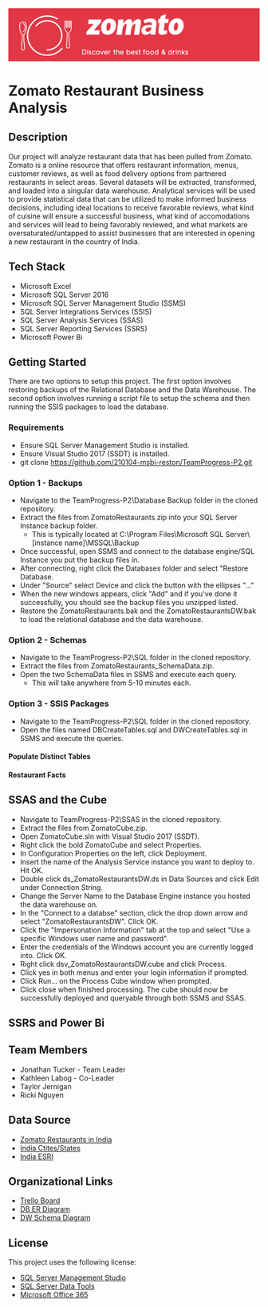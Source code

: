 <img src= "https://github.com/210104-msbi-reston/TeamProgress-P2/blob/master/Images/zomatologo5.png?raw=true">

# Zomato Restaurant Business Analysis
## Description
Our project will analyze restaurant data that has been pulled from Zomato. Zomato is a online resource that offers restaurant information, menus, customer reviews, as well as food delivery options from partnered restaurants in select areas. Several datasets will be extracted, transformed, and loaded into a singular data warehouse. Analytical services will be used to provide statistical data that can be utilized to make informed business decisions, including ideal locations to receive favorable reviews, what kind of cuisine will ensure a successful business, what kind of accomodations and services will lead to being favorably reviewed, and what markets are oversaturated/untapped to assist businesses that are interested in opening a new restaurant in the country of India.

## Tech Stack
* Microsoft Excel
* Microsoft SQL Server 2016
* Microsoft SQL Server Management Studio (SSMS)
* SQL Server Integrations Services (SSIS)
* SQL Server Analysis Services (SSAS)
* SQL Server Reporting Services (SSRS)
* Microsoft Power Bi

## Getting Started
There are two options to setup this project. The first option involves restoring backups of the Relational Database and the Data Warehouse. The second option
involves running a script file to setup the schema and then running the SSIS packages to load the database.

### Requirements
* Ensure SQL Server Management Studio is installed.
* Ensure Visual Studio 2017 (SSDT) is installed.
* git clone https://github.com/210104-msbi-reston/TeamProgress-P2.git

### Option 1 - Backups
* Navigate to the TeamProgress-P2\Database Backup folder in the cloned repository.
* Extract the files from ZomatoRestaurants.zip into your SQL Server Instance backup folder.
  * This is typically located at C:\Program Files\Microsoft SQL Server\\[instance name]\MSSQL\Backup
* Once successful, open SSMS and connect to the database engine/SQL Instance you put the backup files in.
* After connecting, right click the Databases folder and select "Restore Database.
* Under "Source" select Device and click the button with the ellipses "..."
* When the new windows appears, click "Add" and if you've done it successfully, you should see the backup files you unzipped listed.
* Restore the ZomatoRestaurants.bak and the ZomatoRestaurantsDW.bak to load the relational database and the data warehouse.

### Option 2 - Schemas
* Navigate to the TeamProgress-P2\SQL folder in the cloned repository.
* Extract the files from ZomatoRestaurants_SchemaData.zip.
* Open the two SchemaData files in SSMS and execute each query.
  * This will take anywhere from 5-10 minutes each.

### Option 3 - SSIS Packages
* Navigate to the TeamProgress-P2\SQL folder in the cloned repository.
* Open the files named DBCreateTables.sql and DWCreateTables.sql in SSMS and execute the queries.

#### Populate Distinct Tables


#### Restaurant Facts


## SSAS and the Cube
* Navigate to TeamProgress-P2\SSAS in the cloned repository.
* Extract the files from ZomatoCube.zip.
* Open ZomatoCube.sln with Visual Studio 2017 (SSDT).
* Right click the bold ZomatoCube and select Properties.
* In Configuration Properties on the left, click Deployment.
* Insert the name of the Analysis Service instance you want to deploy to. Hit OK.
* Double click ds_ZomatoRestaurantsDW.ds in Data Sources and click Edit under Connection String.
* Change the Server Name to the Database Engine instance you hosted the data warehouse on.
* In the "Connect to a databse" section, click the drop down arrow and select "ZomatoRestaurantsDW". Click OK.
* Click the "Impersonation Information" tab at the top and select "Use a specific Windows user name and password".
* Enter the credentials of the Windows account you are currently logged into. Click OK.
* Right click dsv_ZomatoRestaurantsDW.cube and click Process.
* Click yes in both menus and enter your login information if prompted.
* Click Run... on the Process Cube window when prompted.
* Click close when finished processing. The cube should now be successfully deployed and queryable through both SSMS and SSAS.

## SSRS and Power Bi


## Team Members
* Jonathan Tucker - Team Leader
* Kathleen Labog - Co-Leader
* Taylor Jernigan
* Ricki Nguyen

## Data Source
* [Zomato Restaurants in India](https://www.kaggle.com/rabhar/zomato-restaurants-in-india) 
* [India Ctites/States](https://github.com/voidns/india_cities_states/blob/master/india_cities_states_feb_2015.csv)
* [India ESRI](http://www.diva-gis.org/gdata)  

## Organizational Links
* [Trello Board](https://trello.com/b/hv9wI9H0/zomato-restaurant-business-analysis)  
* [DB ER Diagram](https://lucid.app/lucidchart/c74c8a00-b9c8-4a51-a9ef-5833cc8dea87/view?page=0_0#?folder_id=home&browser=icon)  
* [DW Schema Diagram](https://lucid.app/lucidchart/4cf69f14-a06a-4e67-a013-d2817c1b7cc0/view?page=0_0#?folder_id=home&browser=icon)

## License
This project uses the following license: 
* [SQL Server Management Studio ](https://docs.microsoft.com/en-us/legal/sql/sql-server-management-studio-license-terms)
* [SQL Server Data Tools ](https://docs.microsoft.com/en-us/legal/sql/sql-server-management-studio-license-terms)
* [Microsoft Office 365](https://www.microsoft.com/en-us/Useterms/Retail/OfficeinMicrosoft365/Personal/Useterms_Retail_OfficeinMicrosoft365_Personal_English.htm)
